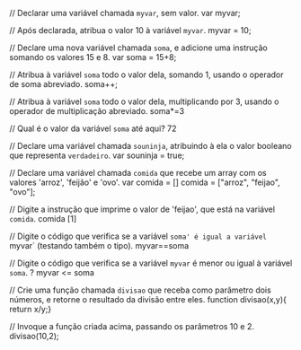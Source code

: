 // Declarar uma variável chamada `myvar`, sem valor.
var myvar;

// Após declarada, atribua o valor 10 à variável `myvar`.
myvar = 10;

// Declare uma nova variável chamada `soma`, e adicione uma instrução somando os valores 15 e 8.
var soma = 15+8;

// Atribua à variável `soma` todo o valor dela, somando 1, usando o operador de soma abreviado.
soma++;

// Atribua à variável `soma` todo o valor dela, multiplicando por 3, usando o operador de multiplicação abreviado.
soma*=3

// Qual é o valor da variável `soma` até aqui?
72

// Declare uma variável chamada `souninja`, atribuindo à ela o valor booleano que representa `verdadeiro`.
var souninja = true;

// Declare uma variável chamada `comida` que recebe um array com os valores 'arroz', 'feijão' e 'ovo'.
var comida = []
comida = ["arroz", "feijao", "ovo"];

// Digite a instrução que imprime o valor de 'feijao', que está na variável `comida`.
comida [1]

// Digite o código que verifica se a variável `soma' é igual a variável `myvar` (testando também o tipo).
myvar==soma

// Digite o código que verifica se a variável `myvar` é menor ou igual à variável `soma`.
?
myvar <= soma

// Crie uma função chamada `divisao` que receba como parâmetro dois números, e retorne o resultado da divisão entre eles.
function divisao(x,y){
return x/y;}

// Invoque a função criada acima, passando os parâmetros 10 e 2.
divisao(10,2);
